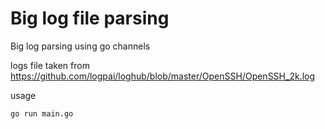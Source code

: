 # Big log file parsing
Big log parsing using go channels

logs file taken from https://github.com/logpai/loghub/blob/master/OpenSSH/OpenSSH_2k.log

usage

`
go run main.go
`
